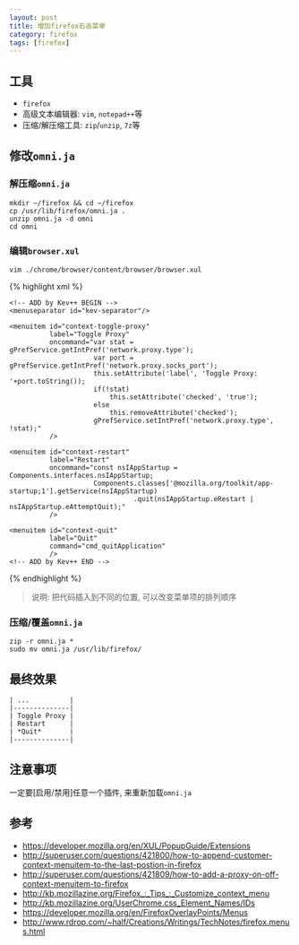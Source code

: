 ```yaml
---
layout: post
title: 增加firefox右击菜单
category: firefox
tags: [firefox]
---
```


## 工具
- `firefox`
- 高级文本编辑器: `vim`, `notepad++`等
- 压缩/解压缩工具: `zip`/`unzip`, `7z`等

## 修改`omni.ja`
### 解压缩`omni.ja`
    mkdir ~/firefox && cd ~/firefox
    cp /usr/lib/firefox/omni.ja .
    unzip omni.ja -d omni
    cd omni

### 编辑`browser.xul`
    vim ./chrome/browser/content/browser/browser.xul

{% highlight xml %}
<menupopup id="contentAreaContextMenu">
    <!-- SKIP -->
    <!-- SKIP -->
    <!-- SKIP -->
    <menuitem id="context-inspect"/>

    <!-- ADD by Kev++ BEGIN -->
    <menuseparator id="kev-separator"/>

    <menuitem id="context-toggle-proxy"
              label="Toggle Proxy"
              oncommand="var stat = gPrefService.getIntPref('network.proxy.type');
                         var port = gPrefService.getIntPref('network.proxy.socks_port');
                         this.setAttribute('label', 'Toggle Proxy: '+port.toString());
                         if(!stat)
                             this.setAttribute('checked', 'true');
                         else
                             this.removeAttribute('checked');
                         gPrefService.setIntPref('network.proxy.type', !stat);"
              />

    <menuitem id="context-restart"
              label="Restart"
              oncommand="const nsIAppStartup = Components.interfaces.nsIAppStartup;
                         Components.classes['@mozilla.org/toolkit/app-startup;1'].getService(nsIAppStartup)
                                   .quit(nsIAppStartup.eRestart | nsIAppStartup.eAttemptQuit);"
              />

    <menuitem id="context-quit"
              label="Quit"
              command="cmd_quitApplication"
              />
    <!-- ADD by Kev++ END -->

</menupopup>
{% endhighlight %}

> 说明: 把代码插入到不同的位置, 可以改变菜单项的排列顺序

### 压缩/覆盖`omni.ja`
    zip -r omni.ja *
    sudo mv omni.ja /usr/lib/firefox/

## 最终效果
    | ...          |
    |--------------|
    | Toggle Proxy |
    | Restart      |
    | *Quit*       |
    |--------------|

## 注意事项
一定要[启用/禁用]任意一个插件, 来重新加载`omni.ja`

## 参考
- https://developer.mozilla.org/en/XUL/PopupGuide/Extensions
- http://superuser.com/questions/421800/how-to-append-customer-context-menuitem-to-the-last-postion-in-firefox
- http://superuser.com/questions/421809/how-to-add-a-proxy-on-off-context-menuitem-to-firefox
- http://kb.mozillazine.org/Firefox_:_Tips_:_Customize_context_menu
- http://kb.mozillazine.org/UserChrome.css_Element_Names/IDs
- https://developer.mozilla.org/en/FirefoxOverlayPoints/Menus
- http://www.rdrop.com/~half/Creations/Writings/TechNotes/firefox.menus.html
